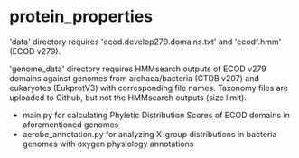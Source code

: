 # protein_properties

'data' directory requires 'ecod.develop279.domains.txt' and 'ecodf.hmm' (ECOD v279).

'genome_data' directory requires HMMsearch outputs of ECOD v279 domains against genomes from archaea/bacteria (GTDB v207) and eukaryotes (EukprotV3) with corresponding file names.
Taxonomy files are uploaded to Github, but not the HMMsearch outputs (size limit).

- main.py for calculating Phyletic Distribution Scores of ECOD domains in aforementioned genomes
- aerobe_annotation.py for analyzing X-group distributions in bacteria genomes with oxygen physiology annotations
